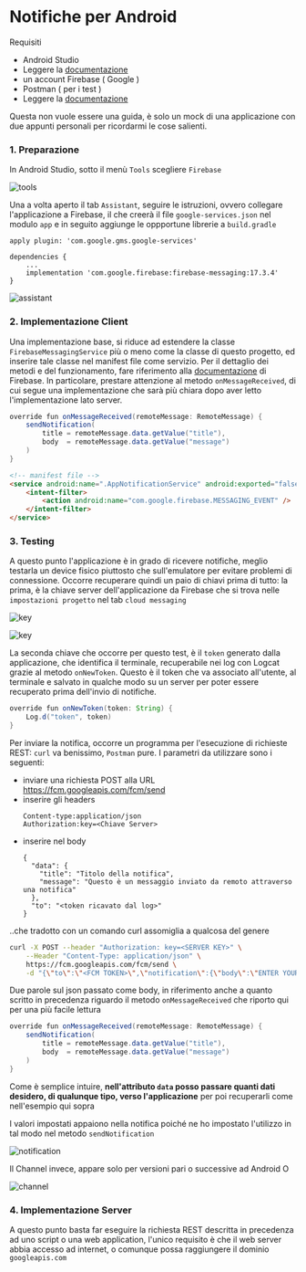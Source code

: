 # Notifiche per Android

Requisiti
- Android Studio
- Leggere la [documentazione](https://firebase.google.com/docs/cloud-messaging/?authuser=0)
- un account Firebase ( Google )
- Postman ( per i test )
- Leggere la [documentazione](https://firebase.google.com/docs/cloud-messaging/?authuser=0)

Questa non vuole essere una guida, è solo un mock di una applicazione con due appunti
personali per ricordarmi le cose salienti.

### 1. Preparazione

In Android Studio, sotto il menù `Tools` scegliere `Firebase`

![tools](docs/01.png)

Una a volta aperto il tab `Assistant`, seguire le istruzioni,
ovvero collegare l'applicazione a Firebase, il che creerà il file
`google-services.json` nel modulo `app` e in seguito aggiunge le
oppportune librerie a `build.gradle`

```
apply plugin: 'com.google.gms.google-services'

dependencies {
    ...
    implementation 'com.google.firebase:firebase-messaging:17.3.4'
}
```

![assistant](docs/02.png)

### 2. Implementazione Client

Una implementazione base, si riduce ad estendere la classe `FirebaseMessagingService` più o meno come
la classe di questo progetto, ed inserire tale classe nel manifest file come servizio. Per il dettaglio dei metodi
e del funzionamento, fare riferimento alla [documentazione](https://firebase.google.com/docs/cloud-messaging/android/client?authuser=0) di Firebase.
In particolare, prestare attenzione al metodo `onMessageReceived`, di cui segue una implementazione che sarà più chiara dopo
aver letto l'implementazione lato server.

```java
override fun onMessageReceived(remoteMessage: RemoteMessage) {
    sendNotification(
        title = remoteMessage.data.getValue("title"),
        body  = remoteMessage.data.getValue("message")
    )
}
```

```html
<!-- manifest file -->
<service android:name=".AppNotificationService" android:exported="false">
    <intent-filter>
        <action android:name="com.google.firebase.MESSAGING_EVENT" />
    </intent-filter>
</service>
```

### 3. Testing

A questo punto l'applicazione è in grado di ricevere notifiche, meglio testarla un device fisico piuttosto che sull'emulatore
per evitare problemi di connessione. Occorre recuperare quindi un paio di chiavi prima di tutto: la prima, è la chiave server
dell'applicazione da Firebase che si trova nelle `impostazioni progetto` nel tab `cloud messaging`

![key](docs/03.png)


![key](docs/04.png)

La seconda chiave che occorre per questo test, è il `token` generato dalla applicazione, che identifica il terminale, recuperabile
nei log con Logcat grazie al metodo `onNewToken`. Questo è il token che va associato all'utente, al terminale e salvato in qualche
modo su un server per poter essere recuperato prima dell'invio di notifiche.

```java
override fun onNewToken(token: String) {
    Log.d("token", token)
}
```

Per inviare la notifica, occorre un programma per l'esecuzione di richieste REST: `curl` va benissimo, `Postman` pure.
I parametri da utilizzare sono i seguenti:
-  inviare una richiesta POST alla URL https://fcm.googleapis.com/fcm/send
- inserire gli headers
   ```
   Content-type:application/json
   Authorization:key=<Chiave Server>
   ```
- inserire nel body
    ```
    {
      "data": {
        "title": "Titolo della notifica",
        "message": "Questo è un messaggio inviato da remoto attraverso una notifica"
      },
      "to": "<token ricavato dal log>"
    }
    ```

..che tradotto con un comando curl assomiglia a qualcosa del genere

```bash
curl -X POST --header "Authorization: key=<SERVER KEY>" \
    --Header "Content-Type: application/json" \
    https://fcm.googleapis.com/fcm/send \
    -d "{\"to\":\"<FCM TOKEN>\",\"notification\":{\"body\":\"ENTER YOUR MESSAGE HERE\"}"
```

Due parole sul json passato come body, in riferimento anche a quanto scritto in precedenza riguardo il metodo `onMessageReceived` che riporto
qui per una più facile lettura

```java
override fun onMessageReceived(remoteMessage: RemoteMessage) {
    sendNotification(
        title = remoteMessage.data.getValue("title"),
        body  = remoteMessage.data.getValue("message")
    )
}
```

Come è semplice intuire, **nell'attributo `data` posso passare quanti dati desidero, di qualunque tipo, verso l'applicazione** per poi
recuperarli come nell'esempio qui sopra

I valori impostati appaiono nella notifica poiché ne ho impostato l'utilizzo in tal modo nel metodo `sendNotification`

![notification](docs/05.jpeg)

Il Channel invece, appare solo per versioni pari o successive ad Android O

![channel](docs/06.jpeg)

### 4. Implementazione Server

A questo punto basta far eseguire la richiesta REST descritta in precedenza ad uno script o una web application,
l'unico requisito è che il web server abbia accesso ad internet, o comunque possa raggiungere il dominio `googleapis.com`